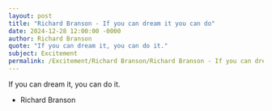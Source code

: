 ```yaml
---
layout: post
title: "Richard Branson - If you can dream it you can do"
date: 2024-12-28 12:00:00 -0000
author: Richard Branson
quote: "If you can dream it, you can do it."
subject: Excitement
permalink: /Excitement/Richard Branson/Richard Branson - If you can dream it you can do
---
```


If you can dream it, you can do it.

- Richard Branson

